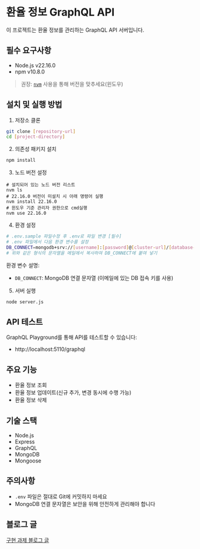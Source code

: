 # 환율 정보 GraphQL API

이 프로젝트는 환율 정보를 관리하는 GraphQL API 서버입니다.

## 필수 요구사항

- Node.js v22.16.0
- npm v10.8.0
> 권장: [`nvm`](https://github.com/coreybutler/nvm-windows/releases) 사용을 통해 버전을 맞추세요(윈도우)
## 설치 및 실행 방법

1. 저장소 클론

```bash
git clone [repository-url]
cd [project-directory]
```

2. 의존성 패키지 설치

```bash
npm install
```
3. 노드 버전 설정
```
# 설치되어 있는 노드 버전 리스트
nvm ls
# 22.16.0 버전이 미설치 시 아래 명령어 실행
nvm install 22.16.0 
# 윈도우 기준 관리자 권한으로 cmd실행
nvm use 22.16.0 

```

4. 환경 설정

```bash
# .env.sample 파일수정 후 .env로 파일 변경 [필수]
# .env 파일에서 다음 환경 변수를 설정
DB_CONNECT=mongodb+srv://[username]:[password]@[cluster-url]/[database-name]
# 위와 같은 형식의 문자열을 메일에서 복사하여 DB_CONNECT에 붙여 넣기
```

환경 변수 설명:

- `DB_CONNECT`: MongoDB 연결 문자열 (이메일에 있는 DB 접속 키를 사용)

5. 서버 실행

```bash
node server.js
```

## API 테스트

GraphQL Playground를 통해 API를 테스트할 수 있습니다:

- http://localhost:5110/graphql

## 주요 기능

- 환율 정보 조회
- 환율 정보 업데이트(신규 추가, 변경 동시에 수행 가능)
- 환율 정보 삭제

## 기술 스택

- Node.js
- Express
- GraphQL
- MongoDB
- Mongoose

## 주의사항

- `.env` 파일은 절대로 Git에 커밋하지 마세요
- MongoDB 연결 문자열은 보안을 위해 안전하게 관리해야 합니다
## 블로그 글
[구현 과제 블로그 글](https://blog.naver.com/fkskdldh/223883457797)<br>
